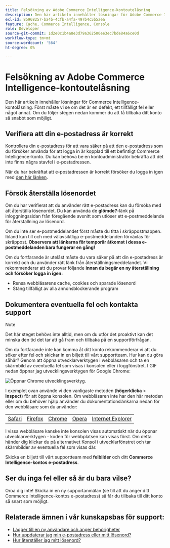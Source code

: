 ```yaml
---
title: Felsökning av Adobe Commerce Intelligence-kontoutelåsning
description: Den här artikeln innehåller lösningar för Adobe Commerce Intelligence-kontolåsning. Först måste vi se om det är en defekt, ett tillfälligt fel eller något annat. Om du följer stegen nedan kommer du att få tillbaka ditt konto så snabbt som möjligt.
exl-id: 85968257-ba4b-4cfb-a4fa-497b4c5b5aea
feature: Cache, Commerce Intelligence, Console
role: Developer
source-git-commit: 1d2e0c1b4a8e3d79a362500ee3ec7bde84a6ce0d
workflow-type: tm+mt
source-wordcount: '564'
ht-degree: 0%

---
```


# Felsökning av Adobe Commerce Intelligence-kontoutelåsning

<!--
BOB: Is this in TOC?
-->

Den här artikeln innehåller lösningar för Commerce Intelligence-kontolåsning. Först måste vi se om det är en defekt, ett tillfälligt fel eller något annat. Om du följer stegen nedan kommer du att få tillbaka ditt konto så snabbt som möjligt.

## Verifiera att din e-postadress är korrekt

Kontrollera din e-postadress för att vara säker på att den e-postadress som du försöker använda för att logga in är kopplad till ett befintligt Commerce Intelligence-konto. Du kan behöva be en kontoadministratör bekräfta att det inte finns några stavfel i e-postadressen.

När du har bekräftat att e-postadressen är korrekt försöker du logga in igen med [den här länken](https://dashboard.rjmetrics.com/v2/session/create#/).

## Försök återställa lösenordet

Om du har verifierat att du använder rätt e-postadress kan du försöka med att återställa lösenordet. Du kan använda de **glömde?**-länk på inloggningssidan från föregående avsnitt som utlöser ett e-postmeddelande för återställning av lösenord.

Om du inte ser e-postmeddelandet först måste du titta i skräppostmappen. Ibland kan till och med välavsiktliga e-postmeddelanden förväxlas för skräppost. **Observera att länkarna för temporär åtkomst i dessa e-postmeddelanden bara fungerar en gång!**

Om du fortfarande är utelåst måste du vara säker på att din e-postadress är korrekt och du använder rätt länk från återställningsmeddelandet. Vi rekommenderar att du provar följande **innan du begär en ny återställning och försöker logga in igen:**

* Rensa webbläsarens cache, cookies och sparade lösenord
* Stäng tillfälligt av alla annonsblockerande program

## Dokumentera eventuella fel och kontakta support

>[!NOTE]
>
>Det här steget behövs inte alltid, men om du utför det proaktivt kan det minska den tid det tar att gå fram och tillbaka på en supportförfrågan.

Om du fortfarande inte kan komma åt ditt konto rekommenderar vi att du söker efter fel och skickar in en biljett till vårt supportteam. Hur kan du göra såhär? Genom att öppna utvecklarverktygen i webbläsaren och ta en skärmbild av eventuella fel som visas i konsolen eller i loggfönstret. I GIF nedan öppnar jag utvecklingsverktygen för Google Chrome:

![Öppnar Chrome utvecklingsverktyg.](assets/Opening_Chrome_dev_tools.gif)

I exemplet ovan använde vi den vanligaste metoden (**högerklicka** > **Inspect**) för att öppna konsolen. Om webbläsaren inte har den här metoden eller om du behöver hjälp använder du dokumentationslänkarna nedan för den webbläsare som du använder:

<table>
<tbody>
<tr>
<td><a href="https://www.technipages.com/mac-os-x-enable-web-inspector-in-safari">Safari</a></td>
<td><a href="https://developer.mozilla.org/en-US/docs/Tools/Web_Console/Opening_the_Web_Console">Firefox</a></td>
<td><a href="https://developers.google.com/web/tools/chrome-devtools/?hl=en">Chrome</a></td>
<td><a href="https://www.opera.com/dragonfly/documentation/">Opera</a></td>
<td><a href="https://msdn.microsoft.com/en-us/library/gg589512(v=vs.85).aspx#OpeningTools">Internet Explorer</a></td>
</tr>
</tbody>
</table>

I vissa webbläsare kanske inte konsolen visas automatiskt när du öppnar utvecklarverktygen - koden för webbplatsen kan visas först. Om detta händer dig klickar du på alternativet Konsol i utvecklarfönstret och tar skärmbilder av eventuella fel som visas där.

Skicka en biljett till vårt supportteam med **felbilder** och ditt **Commerce Intelligence-kontos e-postadress**.

## Ser du inga fel eller så är du bara vilse?

Oroa dig inte! Skicka in en ny supportanmälan (se till att du anger ditt Commerce Intelligence-kontos e-postadress) så får du tillbaka till ditt konto så snart som möjligt.

## Relaterade ämnen i vår kunskapsbas för support:

* [Lägger till en ny användare och anger behörigheter](https://experienceleague.adobe.com/docs/commerce-business-intelligence/mbi/administrator/user-mgmt/user-management.html)
* [Hur uppdaterar jag min e-postadress eller mitt lösenord?](https://experienceleague.adobe.com/docs/commerce-business-intelligence/mbi/administrator/user-mgmt/create-user.html)
* [Hur återställer jag mitt lösenord?](https://experienceleague.adobe.com/docs/commerce-business-intelligence/mbi/administrator/user-mgmt/reset-password.html)
